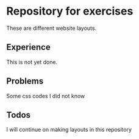 # Repository for exercises 
These are different website layouts.

## Experience
This is not yet done.

## Problems
Some css codes I did not know

## Todos
I will continue on making layouts in this repository
